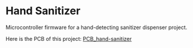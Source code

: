 # Hand Sanitizer

Microcontroller firmware for a hand-detecting sanitizer dispenser project.

Here is the PCB of this project: [PCB_hand-sanitizer](https://github.com/soystemd/PCB_hand-sanitizer)
